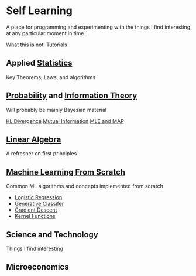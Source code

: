 # Self Learning

A place for programming and experimenting with the things I find interesting at any particular moment in time. 

What this is not: Tutorials

## Applied [Statistics](Statistics)

Key Theorems, Laws, and algorithms

## [Probability](Probability) and [Information Theory](Information_Theory)

Will probably be mainly Bayesian material

[KL Divergence](Probability/KL_Divergence.ipynb)
[Mutual Information](Mutual_Information.ipynb)
[MLE and MAP](Statistics/MLE.ipynb)

## [Linear Algebra](Linear_Algebra)

A refresher on first principles

## [Machine Learning From Scratch](ML_Scratch)

Common ML algorithms and concepts implemented from scratch
 - [Logistic Regression](ML_Scratch/LogisticRegression.ipynb)
 - [Generative Classifer](ML_Scratch/KDE.ipynb)
 - [Gradient Descent](ML_Scratch/GradientDescent.ipynb)
 - [Kernel Functions](ML_Scratch/KernelFunctions.ipynb)

## Science and Technology

Things I find interesting

## Microeconomics
